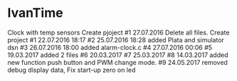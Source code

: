 # IvanTime
Clock with temp sensors
Create pjoject #1 27.07.2016
Delete all files.
Create project 
#1 22.07.2016 18:17
#2 25.07.2016 18:28 added Plata and simulator dsn
#3 26.07.2016 18:00 added alarm-clock.c
#4 27.07.2016 00:06
#5 19.03.2017 added 2 files
#6 20.03.2017
#7 25.03.2017
#8 14.03.2017 added new function push button and PWM change mode.
#9 24.05.2017 removed debug display data, Fix start-up zero on led
